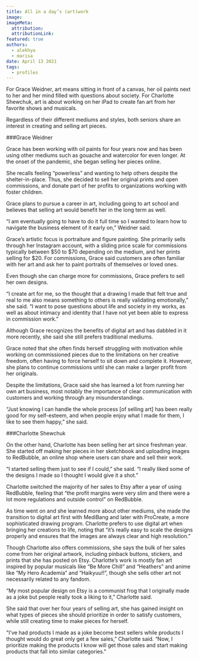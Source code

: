 ```yaml
---
title: All in a day’s (art)work
image: 
imageMeta:
  attribution: 
  attributionLink:
featured: true
authors:
  - alekhya
  - marisa
date: April 13 2021
tags:
  - profiles
---
```

For Grace Weidner, art means sitting in front of a canvas, her oil paints next to her and her mind filled with questions about society. For Charlotte Shewchuk, art is about working on her iPad to create fan art from her favorite shows and musicals. 

Regardless of their different mediums and styles, both seniors share an interest in creating and selling art pieces.

###Grace Weidner

Grace has been working with oil paints for four years now and has been using other mediums such as gouache and watercolor for even longer. At the onset of the pandemic, she began selling her pieces online.

  She recalls feeling “powerless” and wanting to help others despite the shelter-in-place. Thus, she decided to sell her original prints and open commissions, and donate part of her profits to organizations working with foster children. 

Grace plans to pursue a career in art, including going to art school and believes that selling art would benefit her in the long term as well. 

“I am eventually going to have to do it full time so I wanted to learn how to navigate the business element of it early on,” Weidner said. 

Grace’s artistic focus is portraiture and figure painting. She primarily sells through her Instagram account, with a sliding price scale for commissions typically between $50 to $70 depending on the medium, and her prints selling for $20. For commissions, Grace said customers are often familiar with her art and ask her to paint portraits of themselves or loved ones. 

Even though she can charge more for commissions, Grace prefers to sell her own designs. 

“I create art for me, so the thought that a drawing I made that felt true and real to me also means something to others is really validating emotionally,” she said. “I want to pose questions about life and society in my works, as well as about intimacy and identity that I have not yet been able to express in commission work.” 

Although Grace recognizes the benefits of digital art and has dabbled in it more recently, she said she still prefers traditional mediums. 

Grace noted that she often finds herself struggling with motivation while working on commissioned pieces due to the limitations on her creative freedom, often having to force herself to sit down and complete it. However, she plans to continue commissions until she can make a larger profit from her originals. 

Despite the limitations, Grace said she has learned a lot from running her own art business, most notably the importance of clear communication with customers and working through any misunderstandings. 

“Just knowing I can handle the whole process [of selling art] has been really good for my self-esteem, and when people enjoy what I made for them, I like to see them happy,” she said.

###Charlotte Shewchuk 

On the other hand, Charlotte has been selling her art since freshman year. She started off making her pieces in her sketchbook and uploading images to RedBubble, an online shop where users can share and sell their work.

“I started selling them just to see if I could,” she said. “I really liked some of the designs I made so I thought I would give it a shot.”

Charlotte switched the majority of her sales to Etsy after a year of using RedBubble, feeling that “the profit margins were very slim and there were a lot more regulations and outside control” on RedBubble. 

As time went on and she learned more about other mediums, she made the transition to digital art first with MediBang and later with ProCreate, a more sophisticated drawing program. Charlotte prefers to use digital art when bringing her creations to life, noting that “it’s really easy to scale the designs properly and ensures that the images are always clear and high resolution.”

Though Charlotte also offers commissions, she says the bulk of her sales come from her original artwork, including pinback buttons, stickers, and prints that she has posted on Etsy. Charlotte’s work is mostly fan art inspired by popular musicals like “Be More Chill” and “Heathers” and anime like “My Hero Academia” and “Haikyuu!!”, though she sells other art not necessarily related to any fandom. 

“My most popular design on Etsy is a communist frog that I originally made as a joke but people really took a liking to it,” Charlotte said. 

She said that over her four years of selling art, she has gained insight on what types of pieces she should prioritize in order to satisfy customers, while still creating time to make pieces for herself. 

"I’ve had products I made as a joke become best sellers while products I thought would do great only get a few sales,” Charlotte said. “Now, I prioritize making the products I know will get those sales and start making products that fall into similar categories."

